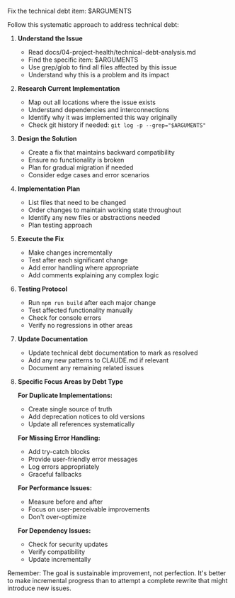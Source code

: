 Fix the technical debt item: $ARGUMENTS

Follow this systematic approach to address technical debt:

1. **Understand the Issue**
   - Read docs/04-project-health/technical-debt-analysis.md
   - Find the specific item: $ARGUMENTS
   - Use grep/glob to find all files affected by this issue
   - Understand why this is a problem and its impact

2. **Research Current Implementation**
   - Map out all locations where the issue exists
   - Understand dependencies and interconnections
   - Identify why it was implemented this way originally
   - Check git history if needed: `git log -p --grep="$ARGUMENTS"`

3. **Design the Solution**
   - Create a fix that maintains backward compatibility
   - Ensure no functionality is broken
   - Plan for gradual migration if needed
   - Consider edge cases and error scenarios

4. **Implementation Plan**
   - List files that need to be changed
   - Order changes to maintain working state throughout
   - Identify any new files or abstractions needed
   - Plan testing approach

5. **Execute the Fix**
   - Make changes incrementally
   - Test after each significant change
   - Add error handling where appropriate
   - Add comments explaining any complex logic

6. **Testing Protocol**
   - Run `npm run build` after each major change
   - Test affected functionality manually
   - Check for console errors
   - Verify no regressions in other areas

7. **Update Documentation**
   - Update technical debt documentation to mark as resolved
   - Add any new patterns to CLAUDE.md if relevant
   - Document any remaining related issues

8. **Specific Focus Areas by Debt Type**

   **For Duplicate Implementations:**
   - Create single source of truth
   - Add deprecation notices to old versions
   - Update all references systematically

   **For Missing Error Handling:**
   - Add try-catch blocks
   - Provide user-friendly error messages
   - Log errors appropriately
   - Graceful fallbacks

   **For Performance Issues:**
   - Measure before and after
   - Focus on user-perceivable improvements
   - Don't over-optimize

   **For Dependency Issues:**
   - Check for security updates
   - Verify compatibility
   - Update incrementally

Remember: The goal is sustainable improvement, not perfection. It's better to make incremental progress than to attempt a complete rewrite that might introduce new issues.